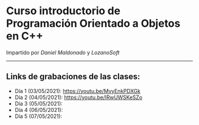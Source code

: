 # Curso introductorio de Programación Orientado a Objetos en C++

Impartido por *Daniel Maldonado* y *LozanoSoft*

---

## Links de grabaciones de las clases:

- Día 1 (03/05/2021): https://youtu.be/MvyEnkPDXGk
- Día 2 (04/05/2021): https://youtu.be/IRwUWSKeSZo
- Día 3 (05/05/2021):
- Día 4 (06/05/2021):
- Día 5 (07/05/2021):

